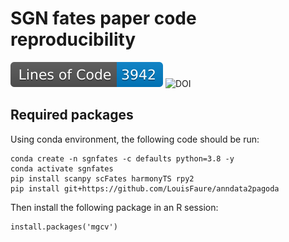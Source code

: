 # SGN fates paper code reproducibility
[![Line count](https://raw.githubusercontent.com/LouisFaure/sgnfates_paper/linecount/badge.svg)](https://github.com/LouisFaure/sgnfates_paper/actions/workflows/linecount.yml)
![DOI](https://img.shields.io/badge/DOI-unpublished-red)

## Required packages

Using conda environment, the following code should be run:

	conda create -n sgnfates -c defaults python=3.8 -y
	conda activate sgnfates
	pip install scanpy scFates harmonyTS rpy2
	pip install git+https://github.com/LouisFaure/anndata2pagoda

Then install the following package in an R session:

	install.packages('mgcv')
